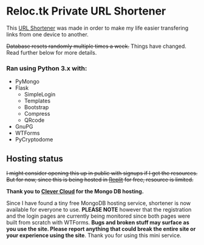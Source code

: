 # Reloc.tk Private URL Shortener
This [URL Shortener](https://reloc.tk) was made in order to make my life easier transfering links from one device to another.

~~Database resets randomly multiple times a week.~~ Things have changed. Read further below for more details.

### Ran using Python 3.x with:
+ PyMongo
+ Flask
  + SimpleLogin
  + Templates
  + Bootstrap
  + Compress
  + QRcode
+ GnuPG
+ WTForms
+ PyCryptodome

## Hosting status
~~I might consider opening this up in public with signups if I get the resources. But for now, since this is being hosted in [Replit](https://replit.com/@ddotb/reloctk) for free, resource is limited.~~

**Thank you to [Clever Cloud](https://www.clever-cloud.com/ "Clever Cloud website") for the Mongo DB hosting.**

Since I have found a tiny free MongoDB hosting service,
shortener is now available for everyone to use.
**PLEASE NOTE** however that the registration and the login pages
are currently being monitored since both pages were built
from scratch with WTForms. **Bugs and broken stuff may surface as you use the site.
Please report anything that could break the entire site or your experience
using the site**. Thank you for using this mini service.